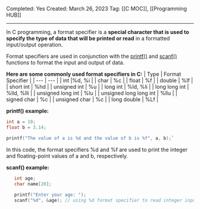 Completed: Yes
Created: March 26, 2023
Tag: [[C MOC]], [[Programming HUB]]

---
In C programming, a format specifier is a **special character that is used to specify the type of data that will be printed or read** in a formatted input/output operation. 

Format specifiers are used in conjunction with the [printf()](C%20Output) and [scanf()](C%20User%20Input) functions to format the input and output of data.

**Here are some commonly used format specifiers in C:**
| Type | Format Specifier |
| --- |  --- |
| int |%d, %i |
| char | %c |
| float |  %f |
| double |  %lf |
| short int  | %hd |
| unsigned int | %u |
| long int | %ld, %li |
| long long int  | %lld, %lli |
| unsigned long int | %lu |
| unsigned long long int |  %llu |
| signed char |  %c |
| unsigned char |  %c |
| long double |  %Lf |

**printf() example:** 
```c
int a = 10; 
float b = 3.14;

printf("The value of a is %d and the value of b is %f", a, b);`
```
In this code, the format specifiers %d and %f are used to print the integer and floating-point values of a and b, respectively.

**scanf() example:**
``` c
   int age;
   char name[20];
   
   printf("Enter your age: ");
   scanf("%d", &age); // using %d format specifier to read integer input
```